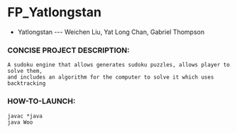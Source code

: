 # FP_Yatlongstan

* Yatlongstan --- Weichen Liu, Yat Long Chan, Gabriel Thompson

### CONCISE PROJECT DESCRIPTION:
 ```
 A sudoku engine that allows generates sudoku puzzles, allows player to solve them, 
 and includes an algorithm for the computer to solve it which uses backtracking
 ```

### HOW-TO-LAUNCH:
```
javac *java
java Woo
```

